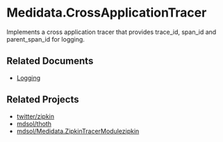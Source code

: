 # Medidata.CrossApplicationTracer
Implements a cross application tracer that provides trace_id, span_id and parent_span_id for logging.

## Related Documents
* [Logging](https://learn.mdsol.com/display/CA/Logging)

## Related Projects
* [twitter/zipkin](https://github.com/twitter/zipkin)
* [mdsol/thoth](https://github.com/mdsol/thoth)
* [mdsol/Medidata.ZipkinTracerModulezipkin](https://github.com/mdsol/Medidata.ZipkinTracerModule)
